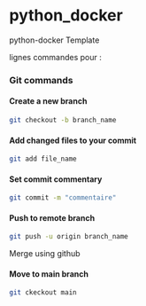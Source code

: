 # python_docker

python-docker Template



lignes commandes pour :
### Git commands 
#### Create a new branch
``` bash
git checkout -b branch_name
```

#### Add changed files to your commit
``` bash
git add file_name
```

#### Set commit commentary
``` bash
git commit -m "commentaire"
```

#### Push to remote branch
``` bash
git push -u origin branch_name
```

Merge using github

#### Move to main branch
```bash
git ckeckout main
```
